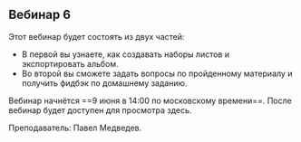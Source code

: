 ## Вебинар 6

Этот вебинар будет состоять из двух частей:

- В первой вы узнаете, как создавать наборы листов и экспортировать альбом.
- Во второй вы сможете задать вопросы по пройденному материалу и получить фидбэк по домашнему заданию.

Вебинар начнётся ==9 июня в 14:00 по московскому времени==. После вебинар будет доступен для просмотра здесь.

Преподаватель: Павел Медведев.
